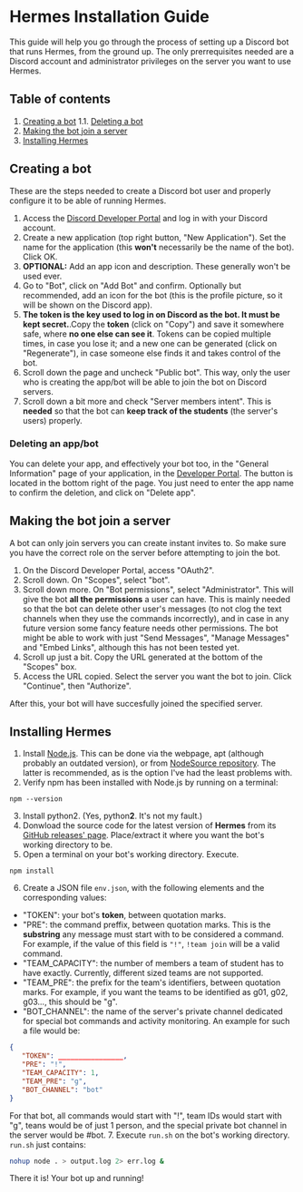 # Hermes Installation Guide

This guide will help you go through the process of setting up a Discord bot that runs Hermes, from the ground up. The only prerrequisites needed are a Discord account and administrator privileges on the server you want to use Hermes.

## Table of contents
 1. [Creating a bot](#create)
   1.1. [Deleting a bot](#delete)
 2. [Making the bot join a server](#join)
 3. [Installing Hermes](#install)

## Creating a bot <a name=create></a>

These are the steps needed to create a Discord bot user and properly configure it to be able of running Hermes.

 1. Access the [Discord Developer Portal](https://discord.com/developers/applications) and log in with your Discord account.
 2. Create a new application (top right button, "New Application"). Set the name for the application (this **won't** necessarily be the name of the bot). Click OK. 
 3. **OPTIONAL:** Add an app icon and description. These generally won't be used ever.
 4. Go to "Bot", click on "Add Bot" and confirm. Optionally but recommended, add an icon for the bot (this is the profile picture, so it will be shown on the Discord app).
 5. **The token is the key used to log in on Discord as the bot. It must be kept secret.**.Copy the **token** (click on "Copy") and save it somewhere safe, where **no one else can see it**. Tokens can be copied multiple times, in case you lose it; and a new one can be generated (click on "Regenerate"), in case someone else finds it and takes control of the bot.
 6. Scroll down the page and uncheck "Public bot". This way, only the user who is creating the app/bot will be able to join the bot on Discord servers.
 7. Scroll down a bit more and check "Server members intent". This is **needed** so that the bot can **keep track of the students** (the server's users) properly.

### Deleting an app/bot <a name=delete></a>

You can delete your app, and effectively your bot too, in the "General Information" page of your application, in the [Developer Portal](https://discord.com/developers/applications). The button is located in the bottom right of the page. You just need to enter the app name to confirm the deletion, and click on "Delete app".

## Making the bot join a server <a name=join></a>

A bot can only join servers you can create instant invites to. So make sure you have the correct role on the server before attempting to join the bot.

 1. On the Discord Developer Portal, access "OAuth2".
 2. Scroll down. On "Scopes", select "bot".
 3. Scroll down more. On "Bot permissions", select "Administrator". This will give the bot **all the permissions** a user can have. This is mainly needed so that the bot can delete other user's messages (to not clog the text channels when they use the commands incorrectly), and in case in any future version some fancy feature needs other permissions. The bot might be able to work with just "Send Messages", "Manage Messages" and "Embed Links", although this has not been tested yet.
 4. Scroll up just a bit. Copy the URL generated at the bottom of the "Scopes" box.
 5. Access the URL copied. Select the server you want the bot to join. Click "Continue", then "Authorize".

After this, your bot will have succesfully joined the specified server.

## Installing Hermes <a name=install></a>
 1. Install [Node.js](https://nodejs.org/en/). This can be done via the webpage, apt (although probably an outdated version), or from [NodeSource repository](https://github.com/nodesource/distributions#debinstall). The latter is recommended, as is the option I've had the least problems with.
 2. Verify npm has been installed with Node.js by running on a terminal:
 ```
 npm --version
 ```
 3. Install python2. (Yes, python**2**. It's not my fault.)
 4. Donwload the source code for the latest version of **Hermes** from its [GitHub releases' page](https://github.com/0xb01u/Cerberus/releases). Place/extract it where you want the bot's working directory to be.
 5. Open a terminal on your bot's working directory. Execute.
 ```
 npm install
 ```
 6. Create a JSON file `env.json`, with the following elements and the corresponding values:
   * "TOKEN": your bot's **token**, between quotation marks.
   * "PRE": the command preffix, between quotation marks. This is the **substring** any message must start with to be considered a command. For example, if the value of this field is `"!"`, `!team join` will be a valid command.
   * "TEAM_CAPACITY": the number of members a team of student has to have exactly. Currently, different sized teams are not supported.
   * "TEAM_PRE": the prefix for the team's identifiers, between quotation marks. For example, if you want the teams to be identified as g01, g02, g03..., this should be "g".
   * "BOT_CHANNEL": the name of the server's private channel dedicated for special bot commands and activity monitoring.
 An example for such a file would be:
 ```json
 {
 	"TOKEN": ________________,
 	"PRE": "!",
 	"TEAM_CAPACITY": 1,
 	"TEAM_PRE": "g",
 	"BOT_CHANNEL": "bot"
 }
 ```
 For that bot, all commands would start with "!", team IDs would start with "g", teans would be of just 1 person, and the special private bot channel in the server would be #bot.
 7. Execute `run.sh` on the bot's working directory. `run.sh` just contains:
 ```sh
 nohup node . > output.log 2> err.log &
 ```

There it is! Your bot up and running!
